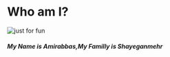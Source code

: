 # Who am I?

<img alian="center" src="https://github.com/Amirabbas2023SHayeganmehr/Amirabbas2023SHayeganmehr/assets/148581528/e0aa80b2-8aea-45ec-be46-efcdc2bd324e" alt="just for fun">

<h5>My Name is Amirabbas,My Familly is Shayeganmehr</h5>














